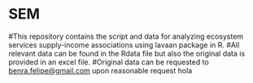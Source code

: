 # SEM
#This repository contains the script and data for analyzing ecosystem services supply-income associations using lavaan package in R.
#All relevant data can be found in the Rdata file but also the original data is provided in an excel file.
#Original data can be requested to benra.felipe@gmail.com upon reasonable request
hola

